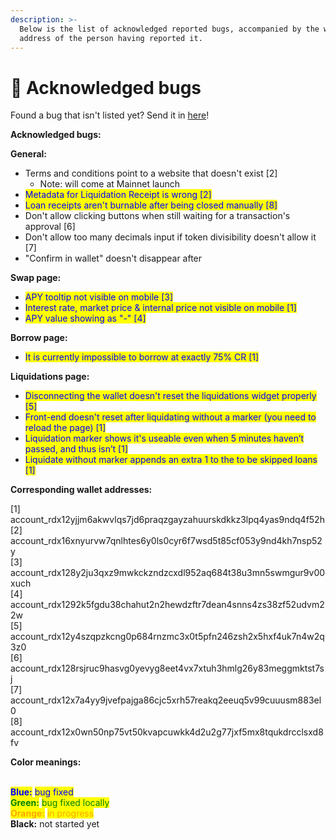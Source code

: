 ```yaml
---
description: >-
  Below is the list of acknowledged reported bugs, accompanied by the wallet
  address of the person having reported it.
---
```


# 🐞 Acknowledged bugs

Found a bug that isn't listed yet? Send it in [here](https://docs.google.com/forms/d/e/1FAIpQLSdh4-J6LsVaROk1C3GwkSRg2oqTvdmEGUWOUFmNd4oX2jI0Tg/viewform)!

**Acknowledged bugs:**

**General:**

* Terms and conditions point to a website that doesn't exist \[2]
  * Note: will come at Mainnet launch
* <mark style="color:blue;">Metadata for Liquidation Receipt is wrong \[2]</mark>
* <mark style="color:blue;">Loan receipts aren't burnable after being closed manually \[8]</mark>
* Don't allow clicking buttons when still waiting for a transaction's approval \[6]
* Don't allow too many decimals input if token divisibility doesn't allow it \[7]
* "Confirm in wallet" doesn't disappear after&#x20;

**Swap page:**

* <mark style="color:blue;">APY tooltip not visible on mobile \[3]</mark>
* <mark style="color:blue;">Interest rate, market price & internal price not visible on mobile \[1]</mark>
* <mark style="color:blue;">APY value showing as "-" \[4]</mark>

**Borrow page:**

* <mark style="color:blue;">It is currently impossible to borrow at exactly 75% CR \[1]</mark>

**Liquidations page:**

* <mark style="color:blue;">Disconnecting the wallet doesn't reset the liquidations widget properly \[5]</mark>
* <mark style="color:blue;">Front-end doesn't reset after liquidating without a marker (you need to reload the page) \[1]</mark>
* <mark style="color:blue;">Liquidation marker shows it's useable even when 5 minutes haven’t passed, and thus isn’t \[1]</mark>
* <mark style="color:blue;">Liquidate without marker appends an extra 1 to the to be skipped loans \[1]</mark>



**Corresponding wallet addresses:**

\[1]  account\_rdx12yjjm6akwvlqs7jd6praqzgayzahuurskdkkz3lpq4yas9ndq4f52h\
\[2] account\_rdx16xnyurvw7qnlhtes6y0ls0cyr6f7wsd5t85cf053y9nd4kh7nsp52y\
\[3] account\_rdx128y2ju3qxz9mwkckzndzcxdl952aq684t38u3mn5swmgur9v00xuch\
\[4] account\_rdx1292k5fgdu38chahut2n2hewdzftr7dean4snns4zs38zf52udvm22w\
\[5] account\_rdx12y4szqpzkcng0p684rnzmc3x0t5pfn246zsh2x5hxf4uk7n4w2q3z0\
\[6] account\_rdx128rsjruc9hasvg0yevyg8eet4vx7xtuh3hmlg26y83meggmktst7sj\
\[7] account\_rdx12x7a4yy9jvefpajga86cjc5xrh57reakq2eeuq5v99cuuusm883el0\
\[8] account\_rdx12x0wn50np75vt50kvapcuwkk4d2u2g77jxf5mx8tqukdrcclsxd8fv



**Color meanings:**

\
<mark style="color:blue;">**Blue:**</mark> <mark style="color:blue;"></mark><mark style="color:blue;">bug fixed</mark>\
<mark style="color:green;">**Green:**</mark> <mark style="color:green;"></mark><mark style="color:green;">bug fixed locally</mark>\
<mark style="color:orange;">**Orange:**</mark> <mark style="color:orange;"></mark><mark style="color:orange;">in progress</mark>\
**Black:** not started yet
